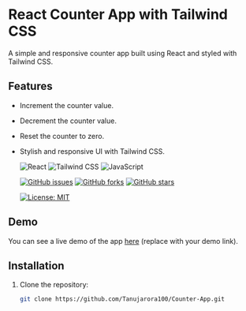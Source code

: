 # React Counter App with Tailwind CSS

A simple and responsive counter app built using React and styled with Tailwind CSS.

## Features
- Increment the counter value.
- Decrement the counter value.
- Reset the counter to zero.
- Stylish and responsive UI with Tailwind CSS.
  
  <img alt="React" src="https://img.shields.io/badge/React-17-blue?style=for-the-badge&logo=react">
  <img alt="Tailwind CSS" src="https://img.shields.io/badge/Tailwind_CSS-2.2.19-blue?style=for-the-badge&logo=tailwind-css">
  <img alt="JavaScript" src="https://img.shields.io/badge/JavaScript-ES6-yellow?style=for-the-badge&logo=javascript">
  
  [![GitHub issues](https://img.shields.io/github/issues/Tanujarora100/Counter-App)](https://github.com/Tanujarora100/Counter-App/issues)
  [![GitHub forks](https://img.shields.io/github/forks/Tanujarora100/Counter-App)](https://github.com/Tanujarora100/Counter-App/network)
  [![GitHub stars](https://img.shields.io/github/stars/Tanujarora100/Counter-App)](https://github.com/Tanujarora100/Counter-App/stargazers)
  
  [![License: MIT](https://img.shields.io/badge/License-MIT-yellow.svg)](https://opensource.org/licenses/MIT)

## Demo

You can see a live demo of the app [here](https://lifterbuildcounter.netlify.app/) (replace with your demo link).

## Installation

1. Clone the repository:

   ```bash
   git clone https://github.com/Tanujarora100/Counter-App.git
